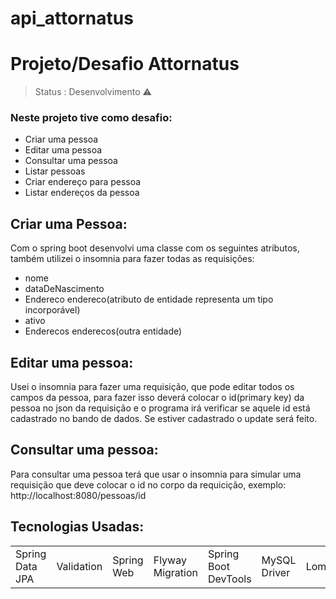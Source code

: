 # api_attornatus
<h1>Projeto/Desafio Attornatus</h1>

> Status : Desenvolvimento ⚠️

### Neste projeto tive como desafio:

+	Criar uma pessoa
+	Editar uma pessoa
+	Consultar uma pessoa
+	Listar pessoas
+	Criar endereço para pessoa
+	Listar endereços da pessoa

## Criar uma Pessoa:

Com o spring boot desenvolvi uma classe com os seguintes atributos, também utilizei o insomnia para fazer todas as requisições:

+ nome
+ dataDeNascimento
+ Endereco endereco(atributo de entidade representa um tipo incorporável)
+ ativo
+ Enderecos enderecos(outra entidade)



## Editar uma pessoa:

Usei o insomnia para fazer uma requisição, que pode editar todos os campos da pessoa, para fazer isso deverá colocar o id(primary key) da pessoa
no json da requisição e o programa irá verificar se aquele id está cadastrado no bando de dados. Se estiver cadastrado o update será feito. 


## Consultar uma pessoa:

Para consultar uma pessoa terá que usar o insomnia para simular uma requisição que deve colocar o id no corpo da requicição, exemplo:
http://localhost:8080/pessoas/id

## Tecnologias Usadas:

<table>
  <td>Spring Data JPA</td>
  <td>Validation</td>
  <td>Spring Web</td>
  <td>Flyway Migration</td>
  <td>Spring Boot DevTools</td>
  <td>MySQL Driver</td>
  <td>Lombok</td>
  <td>Insomnia</td>
</table>
